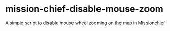 # mission-chief-disable-mouse-zoom
A simple script to disable mouse wheel zooming on the map in Missionchief
